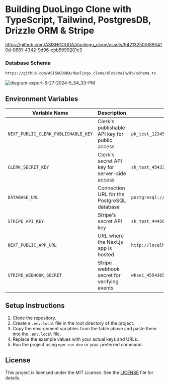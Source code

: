 # Building DuoLingo Clone with TypeScript, Tailwind, PostgresDB, Drizzle ORM & Stripe

https://github.com/ASISHGOUDA/duolingo_clone/assets/94213250/0890410d-0681-4342-9d96-cbb5999201c3
### Database Schema

```bash
https://github.com/ASISHGOUDA/duolingo_clone/blob/main/db/schema.ts
```
![diagram-export-5-27-2024-5_54_33-PM](https://github.com/ASISHGOUDA/duolingo_clone/assets/94213250/a410c373-ef76-4c2e-88ee-3f17fd67119c)


## Environment Variables

| Variable Name                  | Description                                      | Example Value                                                                                     |
|--------------------------------|--------------------------------------------------|---------------------------------------------------------------------------------------------------|
| `NEXT_PUBLIC_CLERK_PUBLISHABLE_KEY` | Clerk's publishable API key for public access   | `pk_test_1234567`                                   |
| `CLERK_SECRET_KEY`             | Clerk's secret API key for server-side access    | `sk_test_45433454651`                                              |
| `DATABASE_URL`                 | Connection URL for the PostgreSQL database       | `postgresql://Duolingo_owner:54654546352654165465` |
| `STRIPE_API_KEY`               | Stripe's secret API key                          | `sk_test_444564645654685`       |
| `NEXT_PUBLIC_APP_URL`          | URL where the Next.js app is hosted              | `http://localhost:3000`                                                                            |
| `STRIPE_WEBHOOK_SECRET`        | Stripe webhook secret for verifying events       | `whsec_455436565`                          |

## Setup Instructions

1. Clone the repository.
2. Create a `.env.local` file in the root directory of the project.
3. Copy the environment variables from the table above and paste them into the `.env.local` file.
4. Replace the example values with your actual keys and URLs.
5. Run the project using `npm run dev` or your preferred command.

## License
This project is licensed under the MIT License. See the [LICENSE](LICENSE) file for details.

